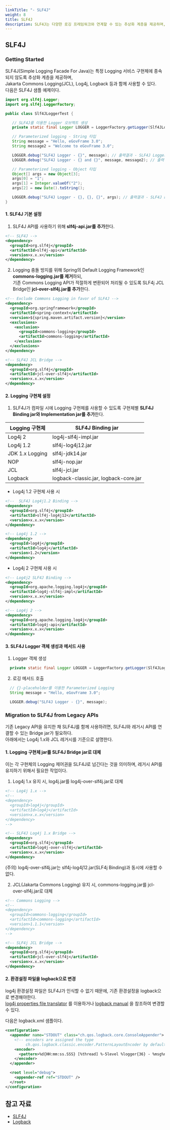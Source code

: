 ```yaml
---
linkTitle: "- SLF4J"
weight: 8
title: SLF4J
description: SLF4J는 다양한 로깅 프레임워크와 연계할 수 있는 추상화 계층을 제공하며, Log4j 2 또는 Logback과 함께 사용 가능하다. 기존의 Log4j 1.x나 Commons Logging을 SLF4J로 마이그레이션하려면, Bridge jar를 추가하고 logback.xml로 설정 파일을 변경해야 한다.
---
```

## SLF4J

### Getting Started

SLF4J(Simple Logging Facade For Java)는 특정 Logging 서비스 구현체에 종속되지 않도록 추상화 계층을 제공하며,  
Jakarta Commons Logging(JCL), Log4j, Logback 등과 함께 사용할 수 있다.  
다음은 SLF4J 샘플 예제이다.

```java
import org.slf4j.Logger;
import org.slf4j.LoggerFactory;

public class Slf4JLoggerTest {

   // SLF4J를 이용한 Logger 오브젝트 생성
   private static final Logger LOGGER = LoggerFactory.getLogger(Slf4JLoggerTest.class);

   // Parameterized logging - String 타입
   String message = "Hello, eGovFrame 3.0";
   String message2 = "Welcome to eGovFrame 3.0";

   LOGGER.debug("SLF4J Logger - {}", message); // 출력결과 - SLF4J Logger - Hello, eGovFrame 3.0
   LOGGER.debug("SLF4J Logger - {} and {}", message, message2); // 출력결과 - SLF4J Logger - Hello, eGovFrame 3.0 and Welcome to eGovFrame 3.0

   // Parameterized logging - Object 타입
   Object[] args = new Object[3];
   args[0] = "1";
   args[1] = Integer.valueOf("2");
   args[2] = new Date().toString();

   LOGGER.debug("SLF4J Logger - {}, {}, {}", args); // 출력결과 - SLF4J Logger - 1, 2, Fri Mar 23 11:08:28 KST 2014
}
```

#### 1. SLF4J 기본 설정

1) SLF4J API를 사용하기 위해 **slf4j-api.jar를 추가**한다.

```xml
<!-- SLF4J -->
<dependency>
  <groupId>org.slf4j</groupId>
  <artifactId>slf4j-api</artifactId>
  <version>x.x.x</version>
</dependency>
```

2) Logging 충돌 방지를 위해 Spring의 Default Logging Framework인 **commons-logging.jar를 제거**하되,  
기존 Commons Logging API가 적절하게 변환되어 처리될 수 있도록 SLF4j JCL Bridge인 **jcl-over-slf4j.jar를 추가**한다.

```xml
<!-- Exclude Commons Logging in favor of SLF4J -->
<dependency>
  <groupId>org.springframework</groupId>
  <artifactId>spring-context</artifactId>
  <version>${spring.maven.artifact.version}</version>
  <exclusions>
    <exclusion>
      <groupId>commons-logging</groupId>
      <artifactId>commons-logging</artifactId>
    </exclusion>
  </exclusions>
</dependency>

<!-- SLF4J JCL Bridge -->
<dependency>
  <groupId>org.slf4j</groupId>
  <artifactId>jcl-over-slf4j</artifactId>
  <version>x.x.x</version>
</dependency>
```

#### 2. Logging 구현체 설정

1) SLF4J가 컴파일 시에 Logging 구현체를 사용할 수 있도록 구현체별 **SLF4J Binding jar와 Implementation jar를 추가**한다.

| Logging 구현체 | SLF4J Binding jar |
| --- | --- |
| Log4j 2 | log4j-slf4j-impl.jar |
| Log4j 1.2 | slf4j-log4j12.jar |
| JDK 1.x Logging | slf4j-jdk14.jar |
| NOP | slf4j-nop.jar |
| JCL | slf4j-jcl.jar |
| Logback | logback-classic.jar, logback-core.jar |

- Log4j 1.2 구현체 사용 시

```xml
<!--  SLF4J Log4j1.2 Binding -->
<dependency> 
  <groupId>org.slf4j</groupId>
  <artifactId>slf4j-log4j12</artifactId>
  <version>x.x.x</version>
</dependency>

<!-- Log4j 1.2 -->
<dependency>
  <groupId>log4j</groupId>
  <artifactId>log4j</artifactId>
  <version>1.2</version>
</dependency>
```

- Log4j 2 구현체 사용 시

```xml
<!-- Log4j2 SLF4J Binding -->
<dependency>
  <groupId>org.apache.logging.log4j</groupId>
  <artifactId>log4j-slf4j-impl</artifactId>
  <version>x.x.x</version>
</dependency>

<!-- Log4j 2 -->
<dependency>
  <groupId>org.apache.logging.log4j</groupId>
  <artifactId>log4j-api</artifactId>
  <version>x.x.x</version>
</dependency>
```

#### 3. SLF4J Logger 객체 생성과 메서드 사용

1) Logger 객체 생성

```java
  private static final Logger LOGGER = LoggerFactory.getLogger(Slf4JLoggerTest.class);
```

2) 로깅 메서드 호출  

```java
  // {}-placeholder를 이용한 Parameterized Logging
  String message = "Hello, eGovFrame 3.0";

  LOGGER.debug("SLF4J Logger - {}", message);
```

### Migration to SLF4J from Legacy APIs

기존 Legacy API을 유지한 채 SLF4J를 함께 사용하려면, SLF4J와 레거시 API를 연결할 수 있는 Bridge jar가 필요하다.  
아래에서는 Log4j 1.x와 JCL 레거시를 기준으로 설명한다.

#### 1. Logging 구현체 jar를 SLF4J Bridge jar로 대체

이는 각 구현체의 Logging 제어권을 SLF4J로 넘긴다는 것을 의미하며, 레거시 API를 유지하기 위해서 필요한 작업이다.

1) Log4j 1.x 유지 시, log4j.jar를 log4j-over-slf4j.jar로 대체

```xml
<!-- Log4j 1.x -->
<!-- 
<dependency>
  <groupId>log4j</groupId>
  <artifactId>log4j</artifactId>
  <version>x.x.x</version>
</dependency>
-->

<!-- SLF4J Log4j 1.x Bridge -->  
<dependency>
  <groupId>org.slf4j</groupId>
  <artifactId>log4j-over-slf4j</artifactId>
  <version>x.x.x</version>
</dependency>
```

(주의) log4j-over-slf4j.jar는 slf4j-log4j12.jar(SLF4j Binding)과 동시에 사용할 수 없다.

2) JCL(Jakarta Commons Logging) 유지 시, commons-logging.jar를 jcl-over-slf4j.jar로 대체

```xml
<!-- Commons Logging -->
<!--
<dependency>
  <groupId>commons-logging</groupId>
  <artifactId>commons-logging</artifactId>
  <version>1.1.1</version>
</dependency>
-->

<!-- SLF4j JCL Bridge -->
<dependency>
  <groupId>org.slf4j</groupId>
  <artifactId>jcl-over-slf4j</artifactId>
  <version>x.x.x</version>
</dependency>
```

#### 2. 환경설정 파일을 logback으로 변경

log4j 환경설정 파일은 SLF4J가 인식할 수 없기 때문에, 기존 환경설정을 logback으로 변경해야한다.  
[log4j properties file translator](http://logback.qos.ch/translator/) 를 이용하거나 [logback manual](http://logback.qos.ch/manual/index.html) 을 참조하여 변경할 수 있다.

다음은 logback.xml 샘플이다.

```xml
<configuration>
  <appender name="STDOUT" class="ch.qos.logback.core.ConsoleAppender">
    <!-- encoders are assigned the type
         ch.qos.logback.classic.encoder.PatternLayoutEncoder by default -->
    <encoder>
      <pattern>%d{HH:mm:ss.SSS} [%thread] %-5level %logger{36} - %msg%n</pattern>
    </encoder>
  </appender>

  <root level="debug">
    <appender-ref ref="STDOUT" />
  </root>
</configuration>
```

## 참고 자료

- [SLF4J](http://www.slf4j.org/)
- [Logback](http://logback.qos.ch/)